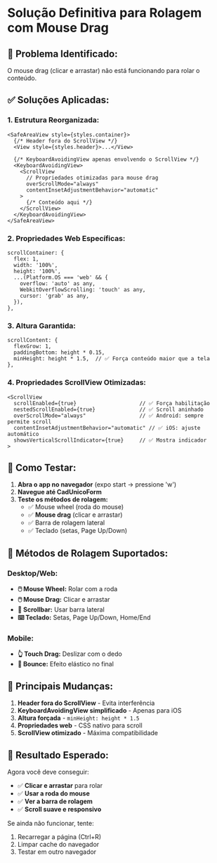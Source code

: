 # Solução Definitiva para Rolagem com Mouse Drag

## 🐛 **Problema Identificado:**
O mouse drag (clicar e arrastar) não está funcionando para rolar o conteúdo.

## ✅ **Soluções Aplicadas:**

### 1. **Estrutura Reorganizada:**
```tsx
<SafeAreaView style={styles.container}>
  {/* Header fora do ScrollView */}
  <View style={styles.header}>...</View>
  
  {/* KeyboardAvoidingView apenas envolvendo o ScrollView */}
  <KeyboardAvoidingView>
    <ScrollView 
      // Propriedades otimizadas para mouse drag
      overScrollMode="always"
      contentInsetAdjustmentBehavior="automatic"
    >
      {/* Conteúdo aqui */}
    </ScrollView>
  </KeyboardAvoidingView>
</SafeAreaView>
```

### 2. **Propriedades Web Específicas:**
```tsx
scrollContainer: {
  flex: 1,
  width: '100%',
  height: '100%',
  ...(Platform.OS === 'web' && {
    overflow: 'auto' as any,
    WebkitOverflowScrolling: 'touch' as any,
    cursor: 'grab' as any,
  }),
},
```

### 3. **Altura Garantida:**
```tsx
scrollContent: {
  flexGrow: 1,
  paddingBottom: height * 0.15,
  minHeight: height * 1.5,  // ✅ Força conteúdo maior que a tela
},
```

### 4. **Propriedades ScrollView Otimizadas:**
```tsx
<ScrollView 
  scrollEnabled={true}                    // ✅ Força habilitação
  nestedScrollEnabled={true}              // ✅ Scroll aninhado
  overScrollMode="always"                 // ✅ Android: sempre permite scroll
  contentInsetAdjustmentBehavior="automatic" // ✅ iOS: ajuste automático
  showsVerticalScrollIndicator={true}     // ✅ Mostra indicador
>
```

## 🧪 **Como Testar:**

1. **Abra o app no navegador** (expo start → pressione 'w')
2. **Navegue até CadUnicoForm**
3. **Teste os métodos de rolagem:**
   - ✅ Mouse wheel (roda do mouse)
   - ✅ **Mouse drag** (clicar e arrastar)
   - ✅ Barra de rolagem lateral
   - ✅ Teclado (setas, Page Up/Down)

## 🔧 **Métodos de Rolagem Suportados:**

### **Desktop/Web:**
- **🖱️ Mouse Wheel:** Rolar com a roda
- **🖱️ Mouse Drag:** Clicar e arrastar
- **📏 Scrollbar:** Usar barra lateral
- **⌨️ Teclado:** Setas, Page Up/Down, Home/End

### **Mobile:**
- **👆 Touch Drag:** Deslizar com o dedo
- **🔄 Bounce:** Efeito elástico no final

## 🎯 **Principais Mudanças:**

1. **Header fora do ScrollView** - Evita interferência
2. **KeyboardAvoidingView simplificado** - Apenas para iOS
3. **Altura forçada** - `minHeight: height * 1.5`
4. **Propriedades web** - CSS nativo para scroll
5. **ScrollView otimizado** - Máxima compatibilidade

## 🚀 **Resultado Esperado:**

Agora você deve conseguir:
- ✅ **Clicar e arrastar** para rolar
- ✅ **Usar a roda do mouse** 
- ✅ **Ver a barra de rolagem**
- ✅ **Scroll suave e responsivo**

Se ainda não funcionar, tente:
1. Recarregar a página (Ctrl+R)
2. Limpar cache do navegador
3. Testar em outro navegador
